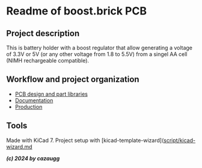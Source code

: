 # Readme of boost.brick PCB

## Project description

This is battery holder with a boost regulator that allow generating a voltage of 3.3V or 5V (or any other voltage from 1.8 to 5.5V) from a singel AA cell (NIMH rechargeable compatible).

## Workflow and project organization

- [PCB design and part libraries](pcb/pcb-info.md)
- [Documentation](pcb/doc-info.md)
- [Production](pcb/prod-info.md)

## Tools

Made with KiCad 7. Project setup with [kicad-template-wizard]([script/kicad-wizard.md](https://gitlab.com/christoph.zaugg/kicad-template-repo/-/blob/master/script/kicad-wizard.md)

***(c) 2024 by cazaugg***
